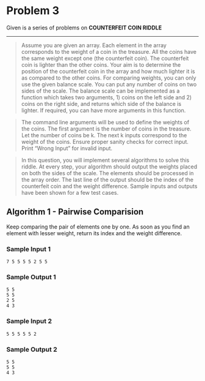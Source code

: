 # Problem 3

Given is a series of problems on __COUNTERFEIT  COIN RIDDLE__

-------------------------------------------------------------------------------------------------------------

>Assume you are given an array. Each element in the array corresponds to the weight of a coin
    in the treasure. All the coins have the same weight except one (the counterfeit coin). The
    counterfeit coin is lighter than the other coins. Your aim is to determine the position of the
    counterfeit coin in the array and how much lighter it is as compared to the other coins. For
    comparing weights, you can only use the given balance scale. You can put any number of coins
    on two sides of the scale. The balance scale can be implemented as a function which takes two
    arguments, 1) coins on the left side and 2) coins on the right side, and returns which side of the
    balance is lighter. If required, you can have more arguments in this function.

>The command line arguments will be used to define the weights of the coins. The first argument
    is the number of coins in the treasure. Let the number of coins be k. The next k inputs
    correspond to the weight of the coins. Ensure proper sanity checks for correct input.
    Print “Wrong Input” for invalid input.

>In this question, you will implement several algorithms to solve this riddle. At every step, your
    algorithm should output the weights placed on both the sides of the scale. The elements should
    be processed in the array order. The last line of the output should be the index of the counterfeit
    coin and the weight difference. Sample inputs and outputs have been shown for a few test
    cases.

## Algorithm 1 - __Pairwise Comparision__

Keep comparing the pair of elements one by one. As soon as you find an element with
lesser weight, return its index and the weight difference.

### Sample Input 1
    7 5 5 5 5 2 5 5
### Sample Output 1
    5 5
    5 5
    2 5
    4 3
### Sample Input 2
    5 5 5 5 5 2
### Sample Output 2
    5 5
    5 5
    4 3
